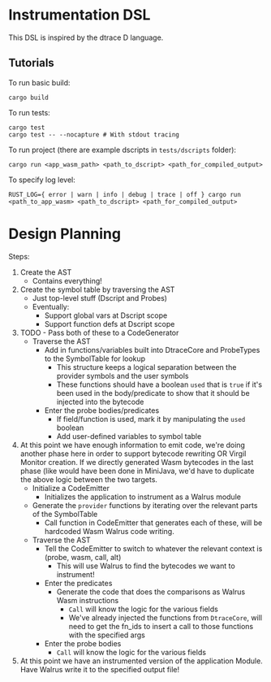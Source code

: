 # Instrumentation DSL #

This DSL is inspired by the dtrace D language.

## Tutorials ##

To run basic build:
```shell
cargo build
```

To run tests:
```shell
cargo test
cargo test -- --nocapture # With stdout tracing
```

To run project (there are example dscripts in `tests/dscripts` folder):
```shell
cargo run <app_wasm_path> <path_to_dscript> <path_for_compiled_output>
```

To specify log level:
```shell
RUST_LOG={ error | warn | info | debug | trace | off } cargo run <path_to_app_wasm> <path_to_dscript> <path_for_compiled_output>
```

# Design Planning #

Steps:
1. Create the AST
    - Contains everything!
2. Create the symbol table by traversing the AST
    - Just top-level stuff (Dscript and Probes)
    - Eventually:
        - Support global vars at Dscript scope
        - Support function defs at Dscript scope
3. TODO - Pass both of these to a CodeGenerator
    - Traverse the AST
        - Add in functions/variables built into DtraceCore and ProbeTypes to the SymbolTable for lookup
            - This structure keeps a logical separation between the provider symbols and the user symbols
            - These functions should have a boolean `used` that is `true` if it's been used in the
              body/predicate to show that it should be injected into the bytecode
        - Enter the probe bodies/predicates
            - If field/function is used, mark it by manipulating the `used` boolean
            - Add user-defined variables to symbol table
4. At this point we have enough information to emit code, we're doing another phase here in order to
   support bytecode rewriting OR Virgil Monitor creation. If we directly generated Wasm bytecodes in
   the last phase (like would have been done in MiniJava, we'd have to duplicate the above logic
   between the two targets.
    - Initialize a CodeEmitter
        - Initializes the application to instrument as a Walrus module
    - Generate the `provider` functions by iterating over the relevant parts of the SymbolTable
        - Call function in CodeEmitter that generates each of these, will be hardcoded Wasm Walrus
          code writing.
    - Traverse the AST
        - Tell the CodeEmitter to switch to whatever the relevant context is (probe, wasm, call, alt)
            - This will use Walrus to find the bytecodes we want to instrument!
        - Enter the predicates
            - Generate the code that does the comparisons as Walrus Wasm instructions
                - `Call` will know the logic for the various fields
                - We've already injected the functions from `DtraceCore`, will need to get the fn_ids to
                  insert a call to those functions with the specified args
        - Enter the probe bodies
            - `Call` will know the logic for the various fields
5. At this point we have an instrumented version of the application Module. Have Walrus write it to
   the specified output file!